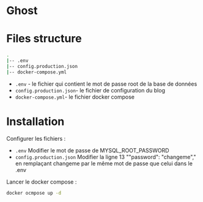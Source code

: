 # Ghost

# Files structure 

```bash
.
|-- .env
|-- config.production.json
|-- docker-compose.yml
```
- `.env` - le fichier qui contient le mot de passe root de la base de données
- `config.production.json`- le fichier de configuration du blog
- `docker-compose.yml`- le fichier docker compose

# Installation

Configurer les fichiers :
- `.env` Modifier le mot de passe de MYSQL_ROOT_PASSWORD
- `config.production.json` Modifier la ligne 13 ""password": "changeme"," en remplaçant changeme par le même mot de passe que celui dans le .env 


Lancer le docker compose :
```bash
docker ocmpose up -d
```